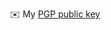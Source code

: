 <div align="center">

✉️ My [PGP public key](https://github.com/mateolafalce/PGP/blob/main/Mateo%20Lafalce_0x3FE9BFC4_public.asc)

</div>
